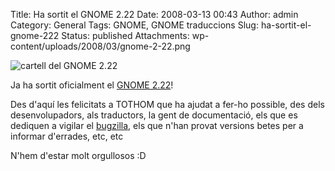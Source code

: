 Title: Ha sortit el GNOME 2.22
Date: 2008-03-13 00:43
Author: admin
Category: General
Tags: GNOME, GNOME traduccions
Slug: ha-sortit-el-gnome-222
Status: published
Attachments: wp-content/uploads/2008/03/gnome-2-22.png

![cartell del GNOME 2.22]({static}wp-content/uploads/2008/03/gnome-2-22.png)

Ja ha sortit oficialment el <a href="http://gnome.org/" target="_blank" rel="noopener">GNOME 2.22</a>!

Des d'aquí les felicitats a TOTHOM que ha ajudat a fer-ho possible, des dels desenvolupadors, als traductors, la gent de documentació, els que es dediquen a vigilar el <a href="http://bugzilla.gnome.org" target="_blank" rel="noopener">bugzilla</a>, els que n'han provat versions betes per a informar d'errades, etc, etc

N'hem d'estar molt orgullosos :D
